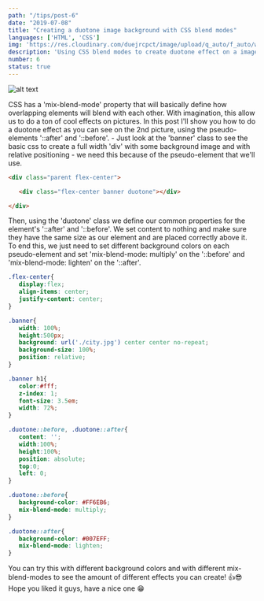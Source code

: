 ```yaml
---
path: "/tips/post-6"
date: "2019-07-08"
title: "Creating a duotone image background with CSS blend modes"
languages: ['HTML', 'CSS']
img: 'https://res.cloudinary.com/duejrcpct/image/upload/q_auto/f_auto/w_1000/v1586556787/tips/6-1_ytyawg.jpg'
description: 'Using CSS blend modes to create duotone effect on a image background'
number: 6
status: true
---
```


![alt text](https://res.cloudinary.com/duejrcpct/image/upload/q_auto/f_auto/w_1000/v1586556844/tips/6-2_gpbpaq.jpg "Duotone effect")

CSS has a 'mix-blend-mode' property that will basically define how overlapping elements will blend with each other. With imagination, this allow us to do a ton of cool effects on pictures.
In this post I'll show you how to do a duotone effect as you can see on the 2nd picture, using the pseudo-elements '::after' and '::before'. -
Just look at the 'banner' class to see the basic css to create a full width 'div' with some background image and with relative positioning - we need this because of the pseudo-element that we'll use.


 ```html
<div class="parent flex-center">

    <div class="flex-center banner duotone"></div>

</div>
 ```

Then, using the 'duotone' class we define our common properties for the element's '::after' and '::before'. We set content to nothing and make sure they have the same size as our element and are placed correctly above it.  
To end this, we just need to set different background colors on each pseudo-element and set 'mix-blend-mode: multiply' on the '::before' and 'mix-blend-mode: lighten' on the '::after'.

 ```css
.flex-center{
    display:flex;
    align-items: center;
    justify-content: center;
}

.banner{
    width: 100%;
    height:500px;
    background: url('./city.jpg') center center no-repeat;
    background-size: 100%;
    position: relative;
}

.banner h1{
    color:#fff;
    z-index: 1;
    font-size: 3.5em;
    width: 72%;
}

.duotone::before, .duotone::after{
    content: '';
    width:100%;
    height:100%;
    position: absolute;
    top:0;
    left: 0;
}

.duotone::before{
    background-color: #FF6EB6;
    mix-blend-mode: multiply;
}

.duotone::after{
    background-color: #007EFF;
    mix-blend-mode: lighten;
}

 ```

 You can try this with different background colors and with different mix-blend-modes to see the amount of different effects you can create! 👍😎  
Hope you liked it guys, have a nice one
😁